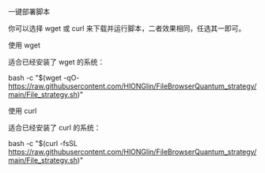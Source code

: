 一键部署脚本

你可以选择 wget 或 curl 来下载并运行脚本，二者效果相同，任选其一即可。

使用 wget

适合已经安装了 wget 的系统：

bash -c "$(wget -qO- https://raw.githubusercontent.com/HlONGlin/FileBrowserQuantum_strategy/main/File_strategy.sh)"

使用 curl

适合已经安装了 curl 的系统：

bash -c "$(curl -fsSL https://raw.githubusercontent.com/HlONGlin/FileBrowserQuantum_strategy/main/File_strategy.sh)"
